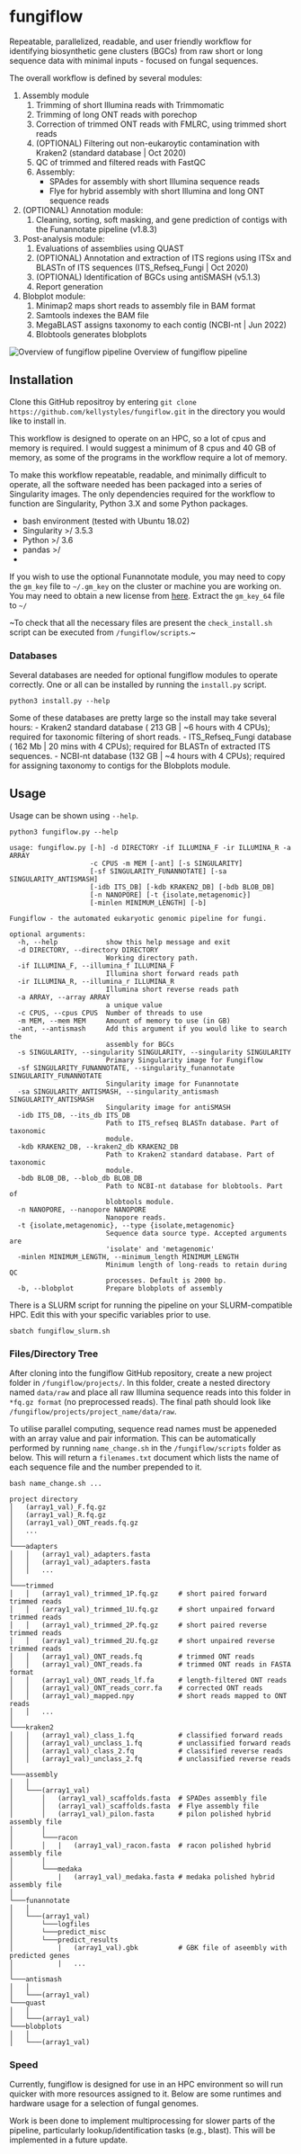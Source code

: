 # fungiflow

Repeatable, parallelized, readable, and user friendly workflow for identifying biosynthetic gene clusters (BGCs) from raw short or long sequence data with minimal inputs - focused on fungal sequences.

The overall workflow is defined by several modules:
1. Assembly module
    1. Trimming of short Illumina reads with Trimmomatic
    2. Trimming of long ONT reads with porechop
    3. Correction of trimmed ONT reads with FMLRC, using trimmed short reads
    4. (OPTIONAL) Filtering out non-eukaroytic contamination with Kraken2 (standard database | Oct 2020)
    5. QC of trimmed and filtered reads with FastQC
    6. Assembly:
        - SPAdes for assembly with short Illumina sequence reads
        - Flye for hybrid assembly with short Illumina and long ONT sequence reads
2. (OPTIONAL) Annotation module:
    1. Cleaning, sorting, soft masking, and gene prediction of contigs with the Funannotate pipeline (v1.8.3)
3. Post-analysis module:
    1. Evaluations of assemblies using QUAST
    2. (OPTIONAL) Annotation and extraction of ITS regions using ITSx and BLASTn of ITS sequences (ITS_Refseq_Fungi | Oct 2020)
    3. (OPTIONAL) Identification of BGCs using antiSMASH (v5.1.3)
    4. Report generation
4. Blobplot module:
    1. Minimap2 maps short reads to assembly file in BAM format
    2. Samtools indexes the BAM file 
    3. MegaBLAST assigns taxonomy to each contig (NCBI-nt | Jun 2022)
    4. Blobtools generates blobplots

![Overview of fungiflow pipeline](https://github.com/kellystyles/fungiflow/blob/main/Pipeline_progress_Jan_2021.png)
Overview of fungiflow pipeline

## Installation
Clone this GitHub repositroy by entering ```git clone https://github.com/kellystyles/fungiflow.git``` in the directory you would like to install in.

This workflow is designed to operate on an HPC, so a lot of cpus and memory is required. I would suggest a minimum of 8 cpus and 40 GB of memory, as some of the programs in the workflow require a lot of memory.

To make this workflow repeatable, readable, and minimally difficult to operate, all the software needed has been packaged into a series of Singularity images. The only dependencies required for the workflow to function are Singularity, Python 3.X and some Python packages.

- bash environment (tested with Ubuntu 18.02)
- Singularity >/ 3.5.3
- Python >/ 3.6
- pandas >/ 
- 

If you wish to use the optional Funannotate module, you may need to copy the `gm_key` file to `~/.gm_key` on the cluster or machine you are working on. You may need to obtain a new license from [here](http://topaz.gatech.edu/GeneMark/license_download.cgi). Extract the `gm_key_64` file to `~/`

~To check that all the necessary files are present the `check_install.sh` script can be executed from `/fungiflow/scripts`.~

### Databases

Several databases are needed for optional fungiflow modules to operate correctly. One or all can be installed by running the `install.py` script.
```
python3 install.py --help
```
Some of these databases are pretty large so the install may take several hours:
    - Kraken2 standard database ( 213 GB | ~6 hours with 4 CPUs); required for taxonomic filtering of short reads.
    - ITS_Refseq_Fungi database ( 162 Mb | 20 mins with 4 CPUs); required for BLASTn of extracted ITS sequences.
    - NCBI-nt database (132 GB | ~4 hours with 4 CPUs); required for assigning taxonomy to contigs for the Blobplots module.

## Usage

Usage can be shown using `--help`.
```
python3 fungiflow.py --help

usage: fungiflow.py [-h] -d DIRECTORY -if ILLUMINA_F -ir ILLUMINA_R -a ARRAY
                    -c CPUS -m MEM [-ant] [-s SINGULARITY]
                    [-sf SINGULARITY_FUNANNOTATE] [-sa SINGULARITY_ANTISMASH]
                    [-idb ITS_DB] [-kdb KRAKEN2_DB] [-bdb BLOB_DB]
                    [-n NANOPORE] [-t {isolate,metagenomic}]
                    [-minlen MINIMUM_LENGTH] [-b]

Fungiflow - the automated eukaryotic genomic pipeline for fungi.

optional arguments:
  -h, --help            show this help message and exit
  -d DIRECTORY, --directory DIRECTORY
                        Working directory path.
  -if ILLUMINA_F, --illumina_f ILLUMINA_F
                        Illumina short forward reads path
  -ir ILLUMINA_R, --illumina_r ILLUMINA_R
                        Illumina short reverse reads path
  -a ARRAY, --array ARRAY
                        a unique value
  -c CPUS, --cpus CPUS  Number of threads to use
  -m MEM, --mem MEM     Amount of memory to use (in GB)
  -ant, --antismash     Add this argument if you would like to search the
                        assembly for BGCs
  -s SINGULARITY, --singularity SINGULARITY, --singularity SINGULARITY
                        Primary Singularity image for Fungiflow
  -sf SINGULARITY_FUNANNOTATE, --singularity_funannotate SINGULARITY_FUNANNOTATE
                        Singularity image for Funannotate
  -sa SINGULARITY_ANTISMASH, --singularity_antismash SINGULARITY_ANTISMASH
                        Singularity image for antiSMASH
  -idb ITS_DB, --its_db ITS_DB
                        Path to ITS_refseq BLASTn database. Part of taxonomic
                        module.
  -kdb KRAKEN2_DB, --kraken2_db KRAKEN2_DB
                        Path to Kraken2 standard database. Part of taxonomic
                        module.
  -bdb BLOB_DB, --blob_db BLOB_DB
                        Path to NCBI-nt database for blobtools. Part of
                        blobtools module.
  -n NANOPORE, --nanopore NANOPORE
                        Nanopore reads.
  -t {isolate,metagenomic}, --type {isolate,metagenomic}
                        Sequence data source type. Accepted arguments are
                        'isolate' and 'metagenomic'
  -minlen MINIMUM_LENGTH, --minimum_length MINIMUM_LENGTH
                        Minimum length of long-reads to retain during QC
                        processes. Default is 2000 bp.
  -b, --blobplot        Prepare blobplots of assembly
```

There is a SLURM script for running the pipeline on your SLURM-compatible HPC. Edit this with your specific variables prior to use.
``` 
sbatch fungiflow_slurm.sh
```

### Files/Directory Tree
After cloning into the fungiflow GitHub repository, create a new project folder in `/fungiflow/projects/`. In this folder, create a nested directory named `data/raw` and place all raw Illumina sequence reads into this folder in `*fq.gz format` (no preprocessed reads). The final path should look like `/fungiflow/projects/project_name/data/raw`.

To utilise parallel computing, sequence read names must be appeneded with an array value and pair information. This can be automatically performed by running `name_change.sh` in the `/fungiflow/scripts` folder as below. This will return a `filenames.txt` document which lists the name of each sequence file and the number prepended to it.
```
bash name_change.sh ...
```

```
project directory
│   (array1_val)_F.fq.gz
│   (array1_val)_R.fq.gz
│   (array1_val)_ONT_reads.fq.gz  
│   ...
│
└───adapters
│   │   (array1_val)_adapters.fasta
│   │   (array1_val)_adapters.fasta
│   │   ...
│
└───trimmed
│   │   (array1_val)_trimmed_1P.fq.gz     # short paired forward trimmed reads
│   │   (array1_val)_trimmed_1U.fq.gz     # short unpaired forward trimmed reads
│   │   (array1_val)_trimmed_2P.fq.gz     # short paired reverse trimmed reads
│   │   (array1_val)_trimmed_2U.fq.gz     # short unpaired reverse trimmed reads
│   │   (array1_val)_ONT_reads.fq         # trimmed ONT reads
│   │   (array1_val)_ONT_reads.fa         # trimmed ONT reads in FASTA format
│   │   (array1_val)_ONT_reads_lf.fa      # length-filtered ONT reads
│   │   (array1_val)_ONT_reads_corr.fa    # corrected ONT reads
│   │   (array1_val)_mapped.npy           # short reads mapped to ONT reads
│   │   ...
│
└───kraken2
│   │   (array1_val)_class_1.fq           # classified forward reads
│   │   (array1_val)_unclass_1.fq         # unclassified forward reads
│   │   (array1_val)_class_2.fq           # classified reverse reads
│   │   (array1_val)_unclass_2.fq         # unclassified reverse reads
│
└───assembly
│   │
│   └───(array1_val)
│       │   (array1_val)_scaffolds.fasta  # SPADes assembly file
│       │   (array1_val)_scaffolds.fasta  # Flye assembly file
│       │   (array1_val)_pilon.fasta      # pilon polished hybrid assembly file
│       │   
│       └───racon
│       │   |   (array1_val)_racon.fasta  # racon polished hybrid assembly file
│       │   
│       └───medaka
│           |   (array1_val)_medaka.fasta # medaka polished hybrid assembly file
│   
└───funannotate
│   │
│   └───(array1_val)
│       └───logfiles
│       └───predict_misc
│       └───predict_results
│           |   (array1_val).gbk          # GBK file of aseembly with predicted genes
│           |   ...
│
└───antismash
│   │
│   └───(array1_val)
└───quast
│   │
│   └───(array1_val)
└───blobplots
│   │
│   └───(array1_val)
```   
### Speed
Currently, fungiflow is designed for use in an HPC environment so will run quicker with more resources assigned to it. Below are some runtimes and hardware usage for a selection of fungal genomes.

Work is been done to implement multiprocessing for slower parts of the pipeline, particularly lookup/identification tasks (e.g., blast). This will be implemented in a future update. 